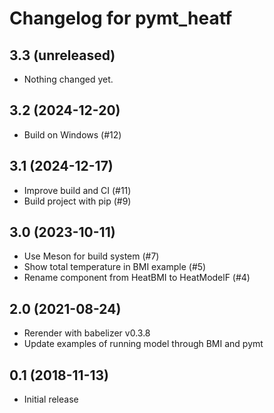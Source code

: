 # Changelog for pymt_heatf

## 3.3 (unreleased)


- Nothing changed yet.


## 3.2 (2024-12-20)

- Build on Windows (#12)

## 3.1 (2024-12-17)

- Improve build and CI (#11)
- Build project with pip (#9)

## 3.0 (2023-10-11)

- Use Meson for build system (#7)
- Show total temperature in BMI example (#5)
- Rename component from HeatBMI to HeatModelF (#4)

## 2.0 (2021-08-24)

- Rerender with babelizer v0.3.8
- Update examples of running model through BMI and pymt

## 0.1 (2018-11-13)

- Initial release
